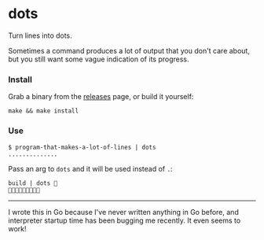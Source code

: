 # dots

Turn lines into dots.

Sometimes a command produces a lot of output that you don't care about,
but you still want some vague indication of its progress.

### Install

Grab a binary from the [releases](https://github.com/minrk/dots/releases) page, or build it yourself:

    make && make install

### Use

    $ program-that-makes-a-lot-of-lines | dots
    ..............

Pass an arg to `dots` and it will be used instead of `.`:

    build | dots 💩
    💩💩💩💩💩💩💩💩💩

---

I wrote this in Go because I've never written anything in Go before, and interpreter startup time has been bugging me recently. It even seems to work!
